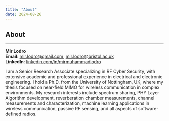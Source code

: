```yaml
---
title: "About"
date: 2024-08-26
---
```


## About
***
**Mir Lodro**  
**Email**: [mir.lodro@gmail.com](mailto:mir.lodro@gmail.com), [mir.lodro@bristol.ac.uk](mailto:mir.lodro@bristol.ac.uk)  
**LinkedIn**: [linkedin.com/in/mirmuhammadlodro](https://www.linkedin.com/in/mirmuhammadlodro/)

I am a Senior Research Associate specializing in RF Cyber Security, with extensive academic and professional experience in electrical and electronic engineering. I hold a Ph.D. from the University of Nottingham, UK, where my thesis focused on near-field MIMO for wireless communication in complex environments. My research interests include spectrum sharing, PHY Layer Algorithm development, reverberation chamber measurements, channel measurements and characterization, machine learning applications in wireless communication, passive RF sensing, and all aspects of software-defined radios.
